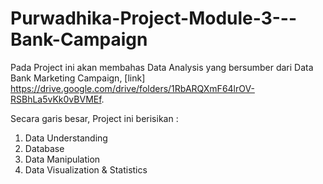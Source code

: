 # Purwadhika-Project-Module-3---Bank-Campaign

Pada Project ini akan membahas Data Analysis yang bersumber dari Data Bank Marketing Campaign, [link] https://drive.google.com/drive/folders/1RbARQXmF64lrOV-RSBhLa5vKk0vBVMEf.

Secara garis besar, Project ini berisikan :
1. Data Understanding
2. Database
3. Data Manipulation
4. Data Visualization & Statistics
